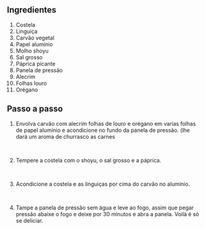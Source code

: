 ## Ingredientes

1. Costela
2. Linguiça
3. Carvão vegetal
4. Papel alumínio
5. Molho shoyu
6. Sal grosso
7. Páprica picante
8. Panela de pressão
9. Alecrim
10. Folhas louro
11. Orégano

## Passo a passo

1. Envolva carvão com alecrim folhas de louro e orégano em varias folhas de papel alumínio e acondicione no fundo da panela de pressão. (lhe dará um aroma de churrasco as carnes

   ​

2. Tempere a costela com o shoyu, o sal grosso e a páprica.

   ​

3. Acondicione a costela e as linguiças por cima do carvão no alumínio.

   ​

4. Tampe a panela de pressão sem água e leve ao fogo, assim que pegar pressão abaixe o fogo e deixe por 30 minutos e abra a panela. Voilà é só se deliciar.